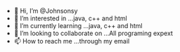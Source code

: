- 👋 Hi, I’m @Johnsonsy
- 👀 I’m interested in ...java, c++ and html
- 🌱 I’m currently learning ...java, c++ and html
- 💞️ I’m looking to collaborate on ...All programing expext 
- 📫 How to reach me ...through my email

<!---
Johnsonsy/Johnsonsy is a ✨ special ✨ repository because its `README.md` (this file) appears on your GitHub profile.
You can click the Preview link to take a look at your changes.
--->
